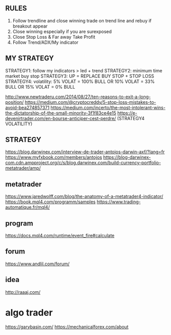 ## RULES

1. Follow trendline and close winning trade on trend line and rebuy if breakout appear
2. Close winning especially if you are surexposed
3. Close Stop Loss & Far away Take Profit
4. Follow Trend/ADX/My indicator

## MY STRATEGY

STRATEGY1: follow my indicators > led + trend
STRATEGY2: minimum time market buy stop
STRATEGY3: UP = REPLACE BUY STOP + STOP LOSS
STRATEGY4: volatility: 5% VOLAT = 100% BULL OR 10% VOLAT = 33% BULL OR 15% VOLAT = 0% BULL

http://www.newtraderu.com/2014/08/27/ten-reasons-to-exit-a-long-position/
https://medium.com/@cryptocreddy/5-stop-loss-mistakes-to-avoid-bea274857371
https://medium.com/incerto/the-most-intolerant-wins-the-dictatorship-of-the-small-minority-3f1f83ce4e15
https://e-devenirtrader.com/en-bourse-anticiper-cest-perdre/ (STRATEGY4 VOLATILITY)
## STRATEGY 
https://blog.darwinex.com/interview-de-trader-antojos-darwin-axf/?lang=fr
https://www.myfxbook.com/members/antojos
https://blog-darwinex-com.cdn.ampproject.org/c/s/blog.darwinex.com/build-currency-portfolio-metatrader/amp/

## metatrader
https://www.jaredwolff.com/blog/the-anatomy-of-a-metatrader4-indicator/
https://book.mql4.com/programm/samples
https://www.trading-automatique.fr/mql4/

## program
https://docs.mql4.com/runtime/event_fire#calculate

## forum
https://www.andlil.com/forum/

## idea
http://raaaj.com/

# algo trader
https://garybasin.com/
https://mechanicalforex.com/about
